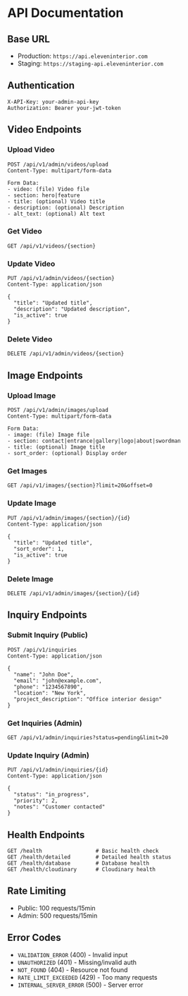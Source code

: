 # API Documentation

## Base URL
- Production: `https://api.eleveninterior.com`
- Staging: `https://staging-api.eleveninterior.com`

## Authentication
```http
X-API-Key: your-admin-api-key
Authorization: Bearer your-jwt-token
```

## Video Endpoints

### Upload Video
```http
POST /api/v1/admin/videos/upload
Content-Type: multipart/form-data

Form Data:
- video: (file) Video file
- section: hero|feature
- title: (optional) Video title
- description: (optional) Description
- alt_text: (optional) Alt text
```

### Get Video
```http
GET /api/v1/videos/{section}
```

### Update Video
```http
PUT /api/v1/admin/videos/{section}
Content-Type: application/json

{
  "title": "Updated title",
  "description": "Updated description",
  "is_active": true
}
```

### Delete Video
```http
DELETE /api/v1/admin/videos/{section}
```

## Image Endpoints

### Upload Image
```http
POST /api/v1/admin/images/upload
Content-Type: multipart/form-data

Form Data:
- image: (file) Image file
- section: contact|entrance|gallery|logo|about|swordman
- title: (optional) Image title
- sort_order: (optional) Display order
```

### Get Images
```http
GET /api/v1/images/{section}?limit=20&offset=0
```

### Update Image
```http
PUT /api/v1/admin/images/{section}/{id}
Content-Type: application/json

{
  "title": "Updated title",
  "sort_order": 1,
  "is_active": true
}
```

### Delete Image
```http
DELETE /api/v1/admin/images/{section}/{id}
```

## Inquiry Endpoints

### Submit Inquiry (Public)
```http
POST /api/v1/inquiries
Content-Type: application/json

{
  "name": "John Doe",
  "email": "john@example.com",
  "phone": "1234567890",
  "location": "New York",
  "project_description": "Office interior design"
}
```

### Get Inquiries (Admin)
```http
GET /api/v1/admin/inquiries?status=pending&limit=20
```

### Update Inquiry (Admin)
```http
PUT /api/v1/admin/inquiries/{id}
Content-Type: application/json

{
  "status": "in_progress",
  "priority": 2,
  "notes": "Customer contacted"
}
```

## Health Endpoints
```http
GET /health                 # Basic health check
GET /health/detailed        # Detailed health status
GET /health/database        # Database health
GET /health/cloudinary      # Cloudinary health
```

## Rate Limiting
- Public: 100 requests/15min
- Admin: 500 requests/15min

## Error Codes
- `VALIDATION_ERROR` (400) - Invalid input
- `UNAUTHORIZED` (401) - Missing/invalid auth
- `NOT_FOUND` (404) - Resource not found
- `RATE_LIMIT_EXCEEDED` (429) - Too many requests
- `INTERNAL_SERVER_ERROR` (500) - Server error